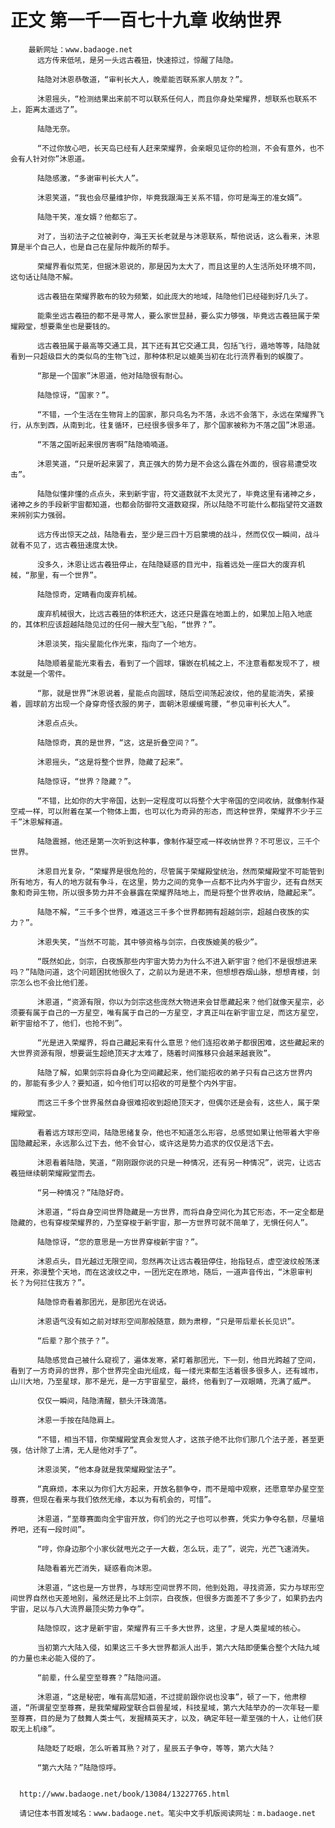 # 正文 第一千一百七十九章 收纳世界
        最新网址：www.badaoge.net
          远方传来低吼，是另一头远古羲狃，快速掠过，惊醒了陆隐。
      
          陆隐对沐恩恭敬道，“审判长大人，晚辈能否联系家人朋友？”。
      
          沐恩摇头，“检测结果出来前不可以联系任何人，而且你身处荣耀界，想联系也联系不上，距离太遥远了”。
      
          陆隐无奈。
      
          “不过你放心吧，长天岛已经有人赶来荣耀界，会亲眼见证你的检测，不会有意外，也不会有人针对你”沐恩道。
      
          陆隐感激，“多谢审判长大人”。
      
          沐恩笑道，“我也会尽量维护你，毕竟我跟海王关系不错，你可是海王的准女婿”。
      
          陆隐干笑，准女婿？他都忘了。
      
          对了，当初法子之位被剥夺，海王天长老就是与沐恩联系，帮他说话，这么看来，沐恩算是半个自己人，也是自己在星际仲裁所的帮手。
      
          荣耀界看似荒芜，但据沐恩说的，那是因为太大了，而且这里的人生活所处环境不同，这句话让陆隐不解。
      
          远古羲狃在荣耀界散布的较为频繁，如此庞大的地域，陆隐他们已经碰到好几头了。
      
          能乘坐远古羲狃的都不是寻常人，要么家世显赫，要么实力够强，毕竟远古羲狃属于荣耀殿堂，想要乘坐也是要钱的。
      
          远古羲狃属于最高等交通工具，其下还有其它交通工具，包括飞行，遁地等等，陆隐就看到一只超级巨大的类似鸟的生物飞过，那种体积足以媲美当初在北行流界看到的蜈腹了。
      
          “那是一个国家”沐恩道，他对陆隐很有耐心。
      
          陆隐惊讶，“国家？”。
      
          “不错，一个生活在生物背上的国家，那只鸟名为不落，永远不会落下，永远在荣耀界飞行，从东到西，从南到北，往复循环，已经很多很多年了，那个国家被称为不落之国”沐恩道。
      
          “不落之国听起来很厉害啊”陆隐喃喃道。
      
          沐恩笑道，“只是听起来罢了，真正强大的势力是不会这么露在外面的，很容易遭受攻击”。
      
          陆隐似懂非懂的点点头，来到新宇宙，符文道数就不太灵光了，毕竟这里有诸神之乡，诸神之乡的手段新宇宙都知道，也都会防御符文道数窥探，所以陆隐不可能什么都指望符文道数来辨别实力强弱。
      
          远方传出惊天之战，陆隐看去，至少是三四十万启蒙境的战斗，然而仅仅一瞬间，战斗就看不见了，远古羲狃速度太快。
      
          没多久，沐恩让远古羲狃停止，在陆隐疑惑的目光中，指着远处一座巨大的废弃机械，“那里，有一个世界”。
      
          陆隐惊奇，定睛看向废弃机械。
      
          废弃机械很大，比远古羲狃的体积还大，这还只是露在地面上的，如果加上陷入地底的，其体积应该超越陆隐见过的任何一艘大型飞船，“世界？”。
      
          沐恩淡笑，指尖星能化作光束，指向了一个地方。
      
          陆隐顺着星能光束看去，看到了一个圆球，镶嵌在机械之上，不注意看都发现不了，根本就是一个零件。
      
          “那，就是世界”沐恩说着，星能点向圆球，随后空间荡起波纹，他的星能消失，紧接着，圆球前方出现一个身穿奇怪衣服的男子，面朝沐恩缓缓弯腰，“参见审判长大人”。
      
          沐恩点点头。
      
          陆隐惊奇，真的是世界，“这，这是折叠空间？”。
      
          沐恩摇头，“这是将整个世界，隐藏了起来”。
      
          陆隐惊讶，“世界？隐藏？”。
      
          “不错，比如你的大宇帝国，达到一定程度可以将整个大宇帝国的空间收纳，就像制作凝空戒一样，可以附着在某一个物体上面，也可以化为奇异的形态，而这种世界，荣耀界不少于三千”沐恩解释道。
      
          陆隐震撼，他还是第一次听到这种事，像制作凝空戒一样收纳世界？不可思议，三千个世界。
      
          沐恩目光复杂，“荣耀界是很危险的，尽管属于荣耀殿堂统治，然而荣耀殿堂不可能管到所有地方，有人的地方就有争斗，在这里，势力之间的竞争一点都不比内外宇宙少，还有自然天象和奇异生物，所以很多势力并不会暴露在荣耀界陆地上，而是将整个世界收纳，隐藏起来”。
      
          陆隐不解，“三千多个世界，难道这三千多个世界都拥有超越剑宗，超越白夜族的实力？”。
      
          沐恩失笑，“当然不可能，其中够资格与剑宗，白夜族媲美的极少”。
      
          “既然如此，剑宗，白夜族那些内宇宙大势力为什么不进入新宇宙？他们不是很想进来吗？”陆隐问道，这个问题困扰他很久了，之前以为是进不来，但想想吞烟山脉，想想青楼，剑宗怎么也不会比他们差。
      
          沐恩道，“资源有限，你以为剑宗这些庞然大物进来会甘愿藏起来？他们就像天星宗，必须要有属于自己的一方星空，唯有属于自己的一方星空，才真正叫在新宇宙立足，而这方星空，新宇宙给不了，他们，也抢不到”。
      
          “光是进入荣耀界，将自己藏起来有什么意思？他们连招收弟子都很困难，这些藏起来的大世界资源有限，想要诞生超绝顶天才太难了，随着时间推移只会越来越衰败”。
      
          陆隐了解，如果剑宗将自身化为空间藏起来，他们能招收的弟子只有自己这方世界内的，那能有多少人？要知道，如今他们可以招收的可是整个内外宇宙。
      
          而这三千多个世界虽然自身很难招收到超绝顶天才，但偶尔还是会有，这些人，属于荣耀殿堂。
      
          看着远方球形空间，陆隐思绪复杂，他也不知道怎么形容，总感觉如果让他带着大宇帝国隐藏起来，永远那么过下去，他不会甘心，或许这是势力追求的仅仅是活下去。
      
          沐恩看着陆隐，笑道，“刚刚跟你说的只是一种情况，还有另一种情况”，说完，让远古羲狃继续朝荣耀殿堂而去。
      
          “另一种情况？”陆隐好奇。
      
          沐恩道，“将自身空间世界隐藏是一方世界，而将自身空间化为其它形态，不一定全都是隐藏的，也有穿梭荣耀界的，乃至穿梭于新宇宙，那一方世界可就不简单了，无惧任何人”。
      
          陆隐惊讶，“您的意思是一方世界穿梭新宇宙？”。
      
          沐恩点头，目光越过无限空间，忽然再次让远古羲狃停住，抬指轻点，虚空波纹般荡漾开来，弥漫整个天地，而在这波纹之中，一团光定在原地，随后，一道声音传出，“沐恩审判长？为何拦住我方？”。
      
          陆隐惊奇看着那团光，是那团光在说话。
      
          沐恩语气没有如之前对球形空间那般随意，颇为肃穆，“只是带后辈长长见识”。
      
          “后辈？那个孩子？”。
      
          陆隐感觉自己被什么窥视了，遍体发寒，紧盯着那团光，下一刻，他目光跨越了空间，看到了一方奇异的世界，那个世界完全由光组成，每一缕光束都生活着很多很多人，还有城市，山川大地，乃至星球，那不是光，是一方宇宙星空，最终，他看到了一双眼睛，充满了威严。
      
          仅仅一瞬间，陆隐清醒，额头汗珠滴落。
      
          沐恩一手按在陆隐肩上。
      
          “不错，相当不错，你荣耀殿堂真会发觉人才，这孩子绝不比你们那几个法子差，甚至更强，估计除了上清，无人是他对手了”。
      
          沐恩淡笑，“他本身就是我荣耀殿堂法子”。
      
          “真麻烦，本来以为你们大方起来，开放名额争夺，而不是暗中观察，还愿意举办星空至尊赛，但现在看来与我们依然无缘，本以为有机会的，可惜”。
      
          沐恩道，“至尊赛面向全宇宙开放，你们的光之子也可以参赛，凭实力争夺名额，尽量培养吧，还有一段时间”。
      
          “哼，你身边那个小家伙就甩光之子一大截，怎么玩，走了”，说完，光芒飞速消失。
      
          陆隐看着光芒消失，疑惑看向沐恩。
      
          沐恩道，“这也是一方世界，与球形空间世界不同，他到处跑，寻找资源，实力与球形空间世界自然也天差地别，虽然还是比不上剑宗，白夜族，但很多方面差不了多少了，如果扔去内宇宙，足以与八大流界最顶尖势力争夺”。
      
          陆隐惊叹，这才是新宇宙，荣耀界有三千多大世界，这里，才是人类星域的核心。
      
          当初第六大陆入侵，如果这三千多大世界都派人出手，第六大陆即便集合整个大陆九域的力量也未必能入侵的了。
      
          “前辈，什么星空至尊赛？”陆隐问道。
      
          沐恩道，“这是秘密，唯有高层知道，不过提前跟你说也没事”，顿了一下，他肃穆道，“所谓星空至尊赛，是我荣耀殿堂联合巨兽星域，科技星域，第六大陆举办的一次年轻一辈至尊赛，目的是为了鼓舞人类士气，发掘精英天才，以及，确定年轻一辈至强的十人，让他们获取无上机缘”。
      
          陆隐眨了眨眼，怎么听着耳熟？对了，星辰五子争夺，等等，第六大陆？
      
          “第六大陆？”陆隐惊呼。
      
      
      http://www.badaoge.net/book/13084/13227765.html
      
      请记住本书首发域名：www.badaoge.net。笔尖中文手机版阅读网址：m.badaoge.net